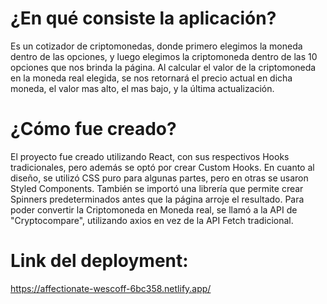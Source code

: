 # ¿En qué consiste la aplicación?
Es un cotizador de criptomonedas, donde primero elegimos la moneda dentro de las opciones, y luego elegimos la criptomoneda dentro de las 10 opciones que nos brinda la página.
Al calcular el valor de la criptomoneda en la moneda real elegida, se nos retornará el precio actual en dicha moneda, el valor mas alto, el mas bajo, y la última actualización.

# ¿Cómo fue creado?
El proyecto fue creado utilizando React, con sus respectivos Hooks tradicionales, pero además se optó por crear Custom Hooks. En cuanto al diseño, se utilizó CSS puro para algunas partes, pero en otras se usaron Styled Components. También se importó una librería que permite crear Spinners predeterminados antes que la página arroje el resultado. Para poder
convertir la Criptomoneda en Moneda real, se llamó a la API de "Cryptocompare", utilizando axios en vez de la API Fetch tradicional.

# Link del deployment:
https://affectionate-wescoff-6bc358.netlify.app/
